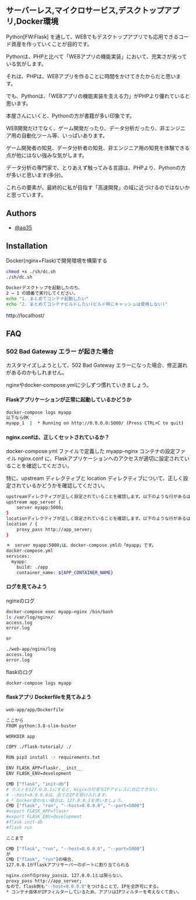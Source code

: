 ## サーバーレス,マイクロサービス,デスクトップアプリ,Docker環境

Python[FW:Flask] を通して、WEBでもデスクトップアプリでも応用できるコード資産を作っていくことが目的です。

Pythonは、PHPと比べて「WEBアプリの機能実装」において、充実さが劣っている気がします。

それは、PHPは、WEBアプリを作ることに時間をかけてきたからだと思います。

でも、Pythonは、「WEBアプリの機能実装を支える力」がPHPより優れていると思います。

本屋さんにいくと、Pythonの方が書籍が多い印象です。

WEB開発だけでなく、ゲーム開発だったり、データ分析だったり、非エンジニア用の自動化ツール等、いっぱいあります。

ゲーム開発者の知見、データ分析者の知見、非エンジニア用の知見を体験できる点が他にはない強みな気がします。

データ分析の専門家で、とりあえず触ってみる言語は、PHPより、Pythonの方が多いと思います(多分)。

これらの要素が、最終的に私が目指す「高速開発」の域に近づけるのではないかと思っています。

## Authors

- [@aq35](https://www.github.com/aq35)


## Installation

Docker(nginx+Flask)で開発環境を構築する

```bash
chmod +x ./sh/dc.sh
./sh/dc.sh

Dockerデスクトップを起動したのち、
2 → 1 の順番で実行してください。
echo "1. まとめてコンテナ起動したい"
echo "2. まとめてコンテナビルドしたい(ビルド時にキャッシュは使用しない)"

```
http://localhost/




    
## FAQ

### 502 Bad Gateway エラー が起きた場合

カスタマイズしようとして、502 Bad Gateway エラーになった場合、修正漏れがあるのかもしれません。

nginxやdocker-compose.ymlに少しずつ慣れていきましょう。

#### Flaskアプリケーションが正常に起動しているかどうか

```bash
docker-compose logs myapp
以下ならOK
myapp_1  |  * Running on http://0.0.0.0:5000/ (Press CTRL+C to quit)
```

#### nginx.confは、正しくセットされているか？

docker-compose.yml ファイルで定義した myapp-nginx コンテナの設定ファイル nginx.conf に、Flaskアプリケーションへのアクセスが適切に設定されていることを確認してください。

特に、upstream ディレクティブと location ディレクティブについて、正しく設定されているかどうかを確認してください。
```bash
upstreamディレクティブが正しく設定されていることを確認します。以下のような行があるはずです。
upstream app_server {
    server myapp:5000;
}
locationディレクティブが正しく設定されていることを確認します。以下のような行があるはずです。
location / {
    proxy_pass http://app_server;
}

＊　server myapp:5000;は、docker-compose.ymlの「myapp」です。
docker-compose.yml
services:
  myapp:
    build: ./app
    container_name: ${APP_CONTAINER_NAME}
```


#### ログを見てみよう

nginxのログ

```bash
docker-compose exec myapp-nginx /bin/bash
ls /var/log/nginx/
access.log
error.log

or

./web-app/nginx/log
access.log
error.log
```

flaskのログ

```bash
docker-compose logs myapp
```

#### flaskアプリ Dockerfileを見てみよう

```bash
web-app/app/Dockerfile

ここから
FROM python:3.8-slim-buster

WORKDIR app

COPY ./flask-tutorial/ ./

RUN pip3 install -r requirements.txt

ENV FLASK_APP=flaskr.__init__
ENV FLASK_ENV=development

CMD ["flask", "init-db"]
# ホストを127.0.0.1にすると、Nigixの可変なIPアドレスに対応できない
# --host=0.0.0.0は、全てのIPを受け入れます。
# * Docker使わない場合は、127.0.0.1を使いましょう。
CMD ["flask", "run", "--host=0.0.0.0", "--port=5000"]
#export FLASK_APP=flaskr
#export FLASK_ENV=development
#flask init-db
#flask run

ここまで

CMD ["flask", "run", "--host=0.0.0.0", "--port=5000"]
が
CMD ["flask", "run"]の場合、
127.0.0.1がflaskアプリサーバーのポートに割り当てられる

nginx.confのproxy_passは、127.0.0.1とは限らない。
proxy_pass http://app_server;
なので、flask側も"--host=0.0.0.0"をつけることで、IPを全許可にする。
* コンテナ自体がIPフィルターしているため、アプリはIPフィルターを考えなくて良い。

```

